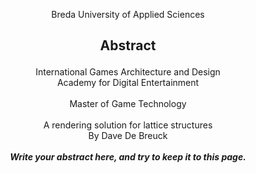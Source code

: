 <p align="center">
Breda University of Applied Sciences<br>
</p>

<h2>
    <p align="center">
        Abstract
    </p>
</h2>

<p align="center">
International Games Architecture and Design<br>
Academy for Digital Entertainment<br>
<br>
Master of Game Technology<br>
<br>
A rendering solution for lattice structures<br>
By Dave De Breuck<br>
<br>
<b><i>Write your abstract here, and try to keep it to this page. </i></b>
</p>